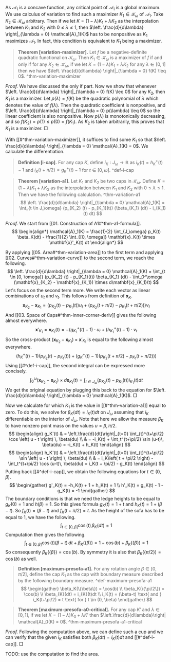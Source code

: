 As $\mathcal{A}_1$ is a concave function, any critical point of $\mathcal{A}_1$ is a global maximum. We use calculus of variation to find such a maximizer $K_1 \in \mathcal{K}_\omega$ of $\mathcal{A}_1$. Take $K_2 \in \mathcal{K}_\omega$ arbitrary. Then if we let $K= (1-\lambda)K_1 + \lambda K_2$ as the interpolation between $K_1$ and $K_2$ with $0 \leq \lambda \leq 1$, then $\left. \frac{d}{d\lambda} \right|_{\lambda = 0} \mathcal{A}_1(K)$ has to be nonpositive as $K_1$ maximizes $\mathcal{A}_1$. In fact, this condition is equivalent to $K_1$ being a maximizer.

> __Theorem [variation-maximizer].__ Let $f$ be a negative-definite quadratic functional on $\mathcal{K}_\omega$. Then $K_1 \in \mathcal{K}_\omega$ is a maximizer of $f$ if and only if for any $K_2 \in \mathcal{K}_\omega$, if we let $K= (1-\lambda)K_1 + \lambda K_2$ for any $\lambda \in [0, 1]$ then we have $\left. \frac{d}{d\lambda} \right|_{\lambda = 0} f(K) \leq 0$. ^thm-variation-maximizer

_Proof._ We have discussed the only if part. Now we show that whenever $\left. \frac{d}{d\lambda} \right|_{\lambda = 0} f(K) \leq 0$ for any $K_2$, then $K_1$ is a maximizer. Let $p(\lambda) = f(K)$ be the quadratic polynomial of $\lambda$ which denotes the value of $f(\lambda)$. Then the quadratic coefficient is nonpositive, and $\left. \frac{d}{d\lambda} \right|_{\lambda = 0} p(\lambda) \leq 0$ so the linear coefficient is also nonpositive. Now $p(\lambda)$ is monotonically decreasing, and so $f(K_2) = p(1) \leq p(0) = f(K_1)$. As $K_2$ is taken arbitrarily, this proves that $K_1$ is a maximizer. □

With [[#^thm-variation-maximizer]], it suffices to find some $K_1$ so that $\left. \frac{d}{d\lambda} \right|_{\lambda = 0} \mathcal{A}_1(K) = 0$. We calculate the differentiation.

> __Definition [i-cap].__ For any cap $K$, define $i_K : J_\omega \to \mathbb{R}$ as $i_K(t) = h_K^+(t) - 1$ and $i_K(t + \pi / 2) = g^+_K(t) - 1$ for $t \in [0, \omega]$. ^def-i-cap

> __Theorem [variation-a1].__ Let $K_1$ and $K_2$ be two caps in $\mathcal{K}_\omega$. Define $K= (1-\lambda)K_1 + \lambda K_2$ as the interpolation between $K_1$ and $K_2$ with $0 \leq \lambda \leq 1$. Then we have the following calculation. ^thm-variation-a1
$$
\left. \frac{d}{d\lambda} \right|_{\lambda = 0} \mathcal{A}_1(K)
= \int_{t \in J_\omega} (p_{K_2} (t) - p_{K_1}(t)) (\beta_{K_1} (dt) - i_{K_1}(t) dt)
$$

_Proof._ We start from [[01. Construction of A1#^thm-a1-formula]].
$$
\begin{align*}
\mathcal{A}_1(K) = \frac{1}{2} \int_{J_\omega} p_K(t) \beta_K(dt) - 
\frac{1}{2} \int_{[0, \omega]} \mathbf{x}_K(t) \times \mathbf{x}'_K(t) dt
\end{align*}
$$

By applying [[05. Area#^thm-variation-area]] to the first term and applying [[02. Curves#^thm-variation-curve]] to the second term, we reach the following.
$$
\left. \frac{d}{d\lambda} \right|_{\lambda = 0} \mathcal{A}_1(K)
= \int_{t \in [0, \omega]} (p_{K_2} (t) - p_{K_1}(t)) \beta_{K_1} (dt) - 
\int_0^\omega (\mathbf{x}_{K_2} - \mathbf{x}_{K_1}) \times d\mathbf{x}_{K_1}(t)
$$
Let's focus on the second term more. We write each vector as linear combinations of $u_t$ and $v_t$. This follows from definition of $\mathbf{x}_K$.
$$
\mathbf{x}_{K_2} - \mathbf{x}_{K_1} = (p_{K_2} (t) - p_{K_1} (t)) u_t + 
(p_{K_2} (t + \pi / 2) - p_{K_1} (t + \pi / 2))) v_t
$$
And [[03. Space of Caps#^thm-inner-corner-deriv]] gives the following almost everywhere.
$$
\mathbf{x}'_{K_1} = \mathbf{v}_{K_1}(t) = -(g_{K_1}^+(t) - 1) \cdot u_t + (h_{K_1}^+(t) - 1) \cdot v_t
$$
So the cross-product $(\mathbf{x}_{K_2} - \mathbf{x}_{K_1}) \times \mathbf{x}'_{K_1}$ is equal to the following almost everywhere.
$$
(h_K^+(t) - 1) (p_{K_2} (t) - p_{K_1} (t)) + (g_K^+(t) - 1) (p_{K_2} (t + \pi / 2) - p_{K_1} (t + \pi / 2)))
$$
Using [[#^def-i-cap]], the second integral can be expressed more concisely.
$$
\int_0^\omega (\mathbf{x}_{K_2} - \mathbf{x}_{K_1}) \times d\mathbf{x}_{K_1}(t) = 
\int_{t \in J_\omega} (p_{K_2} (t) - p_{K_1}(t)) i_{K_1}(t) dt
$$
We get the original equation by plugging this back to the equation for $\left. \frac{d}{d\lambda} \right|_{\lambda = 0} \mathcal{A}_1(K)$. □

Now we calculate for which $K_1$ is the value in [[#^thm-variation-a1]] equal to zero. To do this, we solve for $\beta_K(dt) = i_K(t)dt$ on $J_\omega$ assuming that $i_K$ differentiable on the interior of $J_\omega$. Note that here we allow the measure $\beta_K$ to have nonzero point mass on the values $u = \beta, \pi/2$.
$$
\begin{align}
g_K'(t) & = \left.\frac{d}{dt}\right|_{t=0} \int_{t}^{t+\pi/2} \cos \left( u - t \right) \, \beta(du) \\
& = -i_K(t) + \int_t^{t+\pi/2} \sin (u-t)\, \beta(du) = -i_K(t) + h_K(t) 
\end{align}
$$
$$
\begin{align}
h_K'(t) & = \left.\frac{d}{dt}\right|_{t=0} \int_{t}^{t+\pi/2} \sin \left( u - t \right) \, \beta(du) \\
& = i_K\left( t + \pi/2 \right) - \int_t^{t+\pi/2} \cos (u-t)\, \beta(du) = i_K(t + \pi/2) - g_K(t)
\end{align}
$$
Putting back [[#^def-i-cap]], we obtain the following equations for $t \in (0, \beta)$.
$$
\begin{gather}
g'_K(t) = -h_K(t) + 1 + h_K(t) = 1 \\
h'_K(t) = g_K(t) - 1 - g_K(t) = -1
\end{gather}
$$
The boundary conditions is that we need the ledge heights to be equal to $g_K(0)=1$ and $h(\beta)=1$. So this gives formula $g_K(t) = 1 + t$ and $h_K(t) = 1 + (\beta-t)$. So $f_K(t) = (\beta-t)$ and $f_K(t+\pi/2) = t$. As the height of the sofa has to be equal to 1, we have the following.
$$
\int_{t \in [0, \beta] } \cos \left( t \right) \, \beta_K (dt) = 1
$$
Computation then gives the following.
$$
\int_{t \in [0, \beta]} \cos (t) (\beta-t) \, dt + \beta_K(\{\beta\}) = 1 - \cos (b) + \beta_K(\left\{ \beta \right\}) = 1
$$
So consequently $\beta_K(\{\beta\}) = \cos(b)$. By symmetry it is also that $\beta_K(\{\pi/2\}) = \cos(b)$ as well. 

> __Definition [maximum-presofa-a1].__ For any rotation angle $\beta \in [0, \pi/2]$, define the cap $K_1$ as the cap with boundary measure described by the following boundary measure. ^def-maximum-presofa-a1
> $$
\begin{gather}
\beta_K(\{\beta\}) = \cos(b) \\
\beta_K(\{\pi/2\}) = \cos(b) \\
\beta_{K}(dt) = i_{K}(t)dt \\
i_K(t) = (\beta-t) \text{ and } i_K(t+\pi/2) = t \text{ for } t \in (0, \beta)
\end{gather}
$$

> __Theorem [maximum-presofa-a0-critical].__ For any cap $K'$ and $\lambda \in [0, 1]$, if we let $K = (1-\lambda) K_0 + \lambda K'$ then $\left.\frac{d}{d\lambda}\right| \mathcal{A}_0(K) = 0$. ^thm-maximum-presofa-a1-critical

_Proof._ Following the computation above, we can define such a cup and we can verify that the given $i_K$ satisfies both $\beta_{K}(dt) = i_{K}(t)dt$ and [[#^def-i-cap]]. □

TODO: use the computation to find the area.